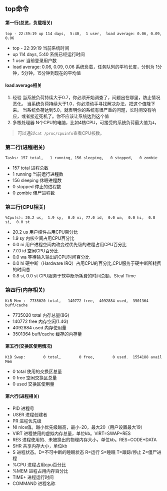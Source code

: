 ## top命令
#### 第一行(总览，负载相关)
```
top - 22:39:19 up 114 days,  5:40,  1 user,  load average: 0.06, 0.09, 0.06
```
- top - 22:39:19 
当前系统时间
- up 114 days,  5:40
 系统已经运行时间
- 1 user
当前登录用户数
- load average: 0.06, 0.09, 0.06
系统负载，任务队列的平均长度，分别为 1分钟，5分钟，15分钟到现在的平均值

#### load average相关
1. 经验
当系统负荷持续大于0.7，你必须开始调查了，问题出在哪里，防止情况恶化。
当系统负荷持续大于1.0，你必须动手寻找解决办法，把这个值降下来。
当系统负荷达到5.0，就表明你的系统有很严重的问题，长时间没有响应，或者接近死机了。你不应该让系统达到这个值
2. 多核处理器
N个CPU的电脑，比如4核CPU，可接受的系统负荷最大值为`4`，
> 可以通过`cat /proc/cpuinfo`查看CPU核数。

### 第二行(进程相关)
```
Tasks: 157 total,   1 running, 156 sleeping,   0 stopped,   0 zombie
```
- 157 total
进程总数
- 1 running
当前运行进程数
- 156 sleeping
休眠进程数
- 0 stopped
停止的进程数
- 0 zombie
僵尸进程数

### 第三行(CPU相关)
```
%Cpu(s): 20.2 us,  1.9 sy,  0.0 ni, 77.0 id,  0.0 wa,  0.0 hi,  0.8 si,  0.0 st
```
- 20.2 us
用户控件占用CPU百分比
- 1.9 sy
内核空间占用CPU百分比
- 0.0 ni
用户进程空间内改变过优先级的进程占用CPU百分比
- 77.0 id
空闲CPU百分比
- 0.0 wa
等待输入输出的CPU时间百分比
- 0.0 hi
硬中断（Hardware IRQ）占用CPU的百分比,CPU服务于硬中断所耗费的时间总
- 0.8 si,  0.0 st
CPU服务于软中断所耗费的时间总额、Steal Time

### 第四行(内存相关)
```
KiB Mem :  7735020 total,   140772 free,  4092884 used,  3501364 buff/cache
```
- 7735020 total
内存总量(8G)
- 140772 free
内存空闲(1.4G)
- 4092884 used
内存使用量
- 3501364 buff/cache
缓存的内存量

#### 第五行(交换区使用情况)
```
KiB Swap:        0 total,        0 free,        0 used.  1554188 avail Mem 
```
- 0 total
使用的交换区总量
- 0 free
空闲交换区总量
- 0 used
交换区使用量

#### 第六行(进程相关)
- PID	进程号
- USER	进程创建者
- PR	进程优先级
- NI	nice值。越小优先级越高，最小-20，最大20（用户设置最大19）
- VIRT	进程使用的虚拟内存总量，单位kb。VIRT=SWAP+RES
- RES	进程使用的、未被换出的物理内存大小，单位kb。RES=CODE+DATA
- SHR	共享内存大小，单位kb
- S	进程状态。D=不可中断的睡眠状态 R=运行 S=睡眠 T=跟踪/停止 Z=僵尸进程
- %CPU	进程占用cpu百分比
- %MEM	进程占用内存百分比
- TIME+	进程运行时间
- COMMAND	进程名称
